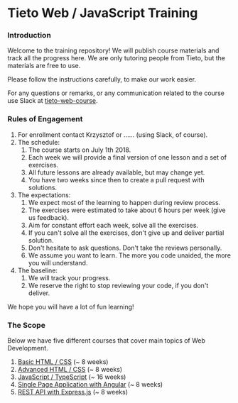 # Tieto Web / JavaScript Training

### Introduction

Welcome to the training repository! We will publish course materials
and track all the progress here. We are only tutoring people from Tieto,
but the materials are free to use.

Please follow the instructions carefully, to make our work easier.

For any questions or remarks, or any communication related to the
course use Slack at [tieto-web-course](https://tieto-web-course.slack.com/messages/).

### Rules of Engagement

1. For enrollment contact Krzysztof or ...... (using Slack, of course).
1. The schedule:
    1. The course starts on July 1th 2018.
    1. Each week we will provide a final version of one lesson and
       a set of exercises. 
    1. All future lessons are already available, but may change yet.
    1. You have two weeks since then to create a pull request with solutions.
1. The expectations:
    1. We expect most of the learning to happen during review process.
    1. The exercises were estimated to take about 6 hours per week (give us feedback).
    1. Aim for constant effort each week, solve all the exercises.
    1. If you can't solve all the exercises, don't give up and deliver partial solution.
    1. Don't hesitate to ask questions. Don't take the reviews personally.
    1. We assume you want to learn. The more you code unaided, the more you will understand.
1. The baseline:
    1. We will track your progress.
    1. We reserve the right to stop reviewing your code, if you don't deliver.   

We hope you will have a lot of fun learning!

### The Scope

Below we have five different courses that cover main topics of Web Development.

 1. [Basic HTML / CSS](./course/html-css/readme.md) (~ 8 weeks)
 1. [Advanced HTML / CSS](./course/advanced-css/readme.md) (~ 8 weeks)
 2. [JavaScript / TypeScript](./course/typescript/readme.md) (~ 16 weeks)
 3. [Single Page Application with Angular](./course/angular/readme.md) (~ 8 weeks)
 4. [REST API with Express.js](./course/express-js/readme.md) (~ 8 weeks)
